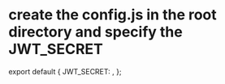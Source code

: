 # create the config.js in the root directory and specify the JWT_SECRET

export default {
JWT_SECRET: ,
};
